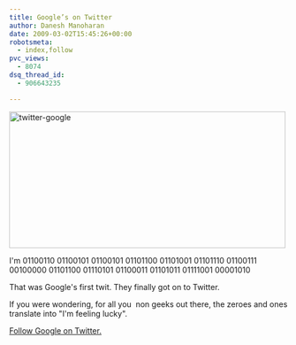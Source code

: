 ```yaml
---
title: Google’s on Twitter
author: Danesh Manoharan
date: 2009-03-02T15:45:26+00:00
robotsmeta:
  - index,follow
pvc_views:
  - 8074
dsq_thread_id:
  - 906643235

---
```

<span class="status-body"><span class="entry-content"><img loading="lazy" class="alignnone size-medium wp-image-1292" title="twitter-google" src="/wp-content/uploads/2009/03/twitter-google-500x247.png" alt="twitter-google" width="500" height="247" srcset="/wp-content/uploads/2009/03/twitter-google-500x247.png 500w, /wp-content/uploads/2009/03/twitter-google-1024x506.png 1024w, /wp-content/uploads/2009/03/twitter-google.png 1260w" sizes="(max-width: 500px) 100vw, 500px" /></span></span>

<span class="status-body"><span class="entry-content">I'm 01100110 01100101 01100101 01101100 01101001 01101110 01100111 00100000 01101100 01110101 01100011 01101011 01111001 00001010</span></span>

<span class="status-body"><span class="entry-content">That was Google's first twit. They finally got on to Twitter. </span></span>

<span class="status-body"><span class="entry-content">If you were wondering, </span></span><span class="status-body"><span class="entry-content">for all you  non geeks out there, </span></span><span class="status-body"><span class="entry-content">the zeroes and ones translate into "I'm feeling lucky".<br /> </span></span>

<span class="status-body"><span class="entry-content"><a href="http://twitter.com/google">Follow Google on Twitter.</a><br /> </span></span>